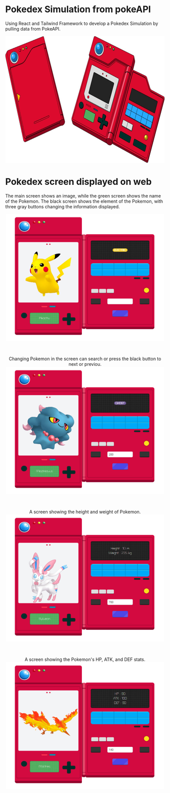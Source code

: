 # Pokedex Simulation from pokeAPI
Using React and Tailwind Framework to develop a Pokedex Simulation by pulling data from PokeAPI.

<p align="center">
  <img src="src/assets/img/image Pokedex.jpeg" width="700" height="400">
<p/>

# Pokedex screen displayed on web
The main screen shows an image, while the green screen shows the name of the Pokemon.
The black screen shows the element of the Pokemon, with three gray buttons changing the information displayed.
<p align="center">
  <img src="src/assets/img/pokedex-1.jpg" width="500" height="400">
<p/><br>
  
<p align="center">
Changing Pokemon in the screen can search or press the black button to next or previou.
  <img src="src/assets/img/pokedex-2.jpg" width="500" height="400">
<p/><br>

<p align="center">
A screen showing the height and weight of Pokemon.
  <img src="src/assets/img/pokedex-3.jpg" width="500" height="400">
<p/><br>

<p align="center">
A screen showing the Pokemon's HP, ATK, and DEF stats.
  <img src="src/assets/img/pokedex-4.jpg" width="500" height="400">
<p/>
